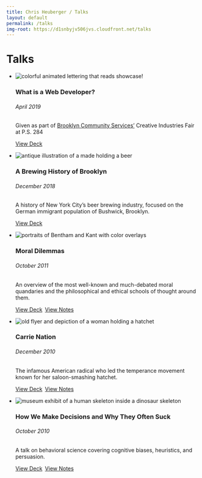 ```yaml
---
title: Chris Heuberger / Talks
layout: default
permalink: /talks
img-root: https://d1snbyjv506jvs.cloudfront.net/talks
---
```


<div class="main-content">

  <h1 class="page-title">Talks</h1>

  <section class="list-wrapper">
    <ul class="simple-list">
      <li class="simple-list__item">
        <img class="simple-list__img simple-list__img-border" src="{{ page.img-root }}/bcs.gif" alt="colorful animated lettering that reads showcase!" loading="lazy">
        <div class="simple-list__text">
          <h3 class="simple-list__title">What is a Web Developer?</h3>
          <h6 class="simple-list__date">April 2019</h6>
          <p class="simple-list__description">Given as part of <a class="text-link" href="https://wearebcs.org/" target="_blank" rel="noopener">Brooklyn Community Services’</a> Creative Industries Fair at P.S. 284</p>
          <p class="simple-list-resources"><a class="btn" href="https://docs.google.com/presentation/d/1FEj4kfvNWTE3ViNSXmK3VgzL5J-4_zwEsgzAi213c9k/edit?usp=sharing" target="_blank" rel="noopener">View Deck</a></p>
        </div>
      </li>
      <li class="simple-list__item">
        <img class="simple-list__img" src="{{ page.img-root }}/brewing-tour.png" alt="antique illustration of a made holding a beer" loading="lazy">
        <div class="simple-list__text">
          <h3 class="simple-list__title">A Brewing History of Brooklyn</h3>
          <h6 class="simple-list__date">December 2018</h6>
          <p class="simple-list__description">A history of New York City’s beer brewing industry, focused on the German immigrant population of Bushwick, Brooklyn.</p>
          <p class="simple-list-resources"><a class="btn" href="https://docs.google.com/presentation/d/1l42G9SGduDMGT_RvWcthu4fWaKFdEw5-MxS9Ndpxn6A/edit?usp=sharing" target="_blank" rel="noopener">View Deck</a></p>
        </div>
      </li>
      <li class="simple-list__item">
        <img class="simple-list__img simple-list__img-border" src="{{ page.img-root }}/dilemmas.png" alt="portraits of Bentham and Kant with color overlays" loading="lazy">
        <div class="simple-list__text">
          <h3 class="simple-list__title">Moral Dilemmas</h3>
          <h6 class="simple-list__date">October 2011</h6>
          <p class="simple-list__description">An overview of the most well-known and much-debated moral quandaries and the philosophical and ethical schools of thought around them.</p>
          <p class="simple-list-resources"><a class="btn" href="assets/img/presentations/ppn-dilemmas.pdf" target="_blank" rel="noopener">View Deck</a>&ensp;<a class="btn" href="/dilemmas" target="_blank" rel="noopener">View Notes</a></p>
        </div>
      </li>
      <li class="simple-list__item">
        <img class="simple-list__img simple-list__img-border" src="{{ page.img-root }}/carrie-nation.png" alt="old flyer and depiction of a woman holding a hatchet" loading="lazy">
        <div class="simple-list__text">
          <h3 class="simple-list__title">Carrie Nation</h3>
          <h6 class="simple-list__date">December 2010</h6>
          <p class="simple-list__description">The infamous American radical who led the temperance movement known for her saloon-smashing hatchet.</p>
          <p class="simple-list-resources"><a class="btn" href="assets/img/presentations/ppn-prohibition.pdf" target="_blank" rel="noopener">View Deck</a>&ensp;<a class="btn" href="/carrie" target="_blank" rel="noopener">View Notes</a></p>
        </div>
      </li>
      <li class="simple-list__item">
        <img class="simple-list__img" src="{{ page.img-root }}/decisions.png" alt="museum exhibit of a human skeleton inside a dinosaur skeleton" loading="lazy">
        <div class="simple-list__text">
          <h3 class="simple-list__title">How We Make Decisions and Why They Often Suck</h3>
          <h6 class="simple-list__date">October 2010</h6>
          <p class="simple-list__description">A talk on behavioral science covering cognitive biases, heuristics, and persuasion.</p>
          <p class="simple-list-resources"><a class="btn" href="assets/img/presentations/ppn-decision.pdf" target="_blank" rel="noopener">View Deck</a>&ensp;<a class="btn" href="/decisions" target="_blank" rel="noopener">View Notes</a></p>
        </div>
      </li>
    </ul>
  </section>

</div>